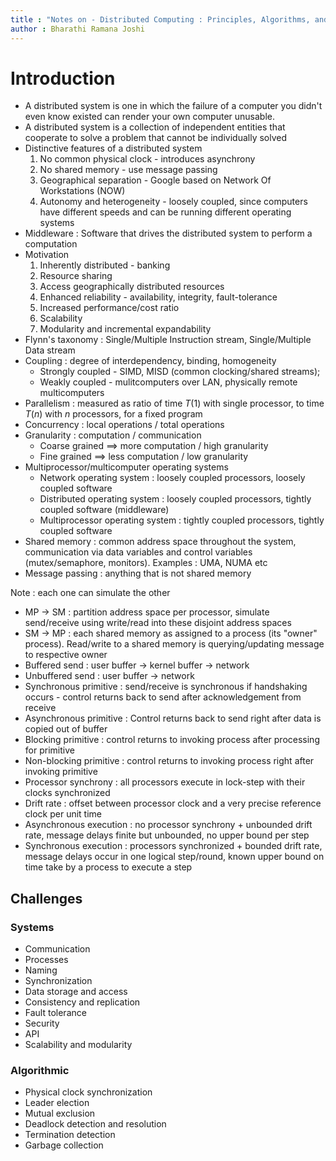 ```yaml
---
title : "Notes on - Distributed Computing : Principles, Algorithms, and Systems"
author : Bharathi Ramana Joshi
---
```


# Introduction

- A distributed system is one in which the failure of a computer you didn't even
    know existed can render your own computer unusable.
- A distributed system is a collection of independent entities that cooperate to
    solve a problem that cannot be individually solved
- Distinctive features of a distributed system
    1. No common physical clock - introduces asynchrony
    2. No shared memory - use message passing
    3. Geographical separation - Google based on Network Of Workstations (NOW)
    4. Autonomy and heterogeneity - loosely coupled, since computers have
       different speeds and can be running different operating systems
- Middleware : Software that drives the distributed system to perform a
    computation
- Motivation
    1. Inherently distributed - banking
    2. Resource sharing
    3. Access geographically distributed resources
    4. Enhanced reliability - availability, integrity, fault-tolerance
    5. Increased performance/cost ratio
    6. Scalability
    7. Modularity and incremental expandability
- Flynn's taxonomy : Single/Multiple Instruction stream, Single/Multiple Data stream
- Coupling : degree of interdependency, binding, homogeneity
    * Strongly coupled - SIMD, MISD (common clocking/shared streams);
    * Weakly coupled - mulitcomputers over LAN, physically remote multicomputers
- Parallelism : measured as ratio of time $T(1)$ with single processor, to time
    $T(n)$ with $n$ processors, for a fixed program
- Concurrency : local operations / total operations
- Granularity : computation / communication
    * Coarse grained $\implies$ more computation / high granularity
    * Fine grained $\implies$ less computation / low granularity
- Multiprocessor/multicomputer operating systems
    * Network operating system : loosely coupled processors, loosely coupled
        software
    * Distributed operating system : loosely coupled processors, tightly coupled
        software (middleware)
    * Multiprocessor operating system : tightly coupled processors, tightly
        coupled software
- Shared memory : common address space throughout the system, communication via
    data variables and control variables (mutex/semaphore, monitors). Examples :
    UMA, NUMA etc
- Message passing : anything that is not shared memory

Note : each one can simulate the other

- MP $\rightarrow$ SM : partition address space per processor, simulate
    send/receive using write/read into these disjoint address spaces
- SM $\rightarrow$ MP : each shared memory as assigned to a process (its "owner"
  process). Read/write to a shared memory is querying/updating message to
  respective owner
- Buffered send : user buffer $\rightarrow$ kernel buffer $\rightarrow$ network
- Unbuffered send : user buffer $\rightarrow$ network
- Synchronous primitive : send/receive is synchronous if handshaking occurs -
    control returns back to send after acknowledgement from receive
- Asynchronous primitive : Control returns back to send right after data is
  copied out of buffer
- Blocking primitive : control returns to invoking process after processing for
    primitive
- Non-blocking primitive : control returns to invoking process right after
    invoking primitive
- Processor synchrony : all processors execute in lock-step with their clocks
    synchronized
- Drift rate : offset between processor clock and a very precise reference clock
    per unit time
- Asynchronous execution : no processor synchrony + unbounded drift rate,
    message delays finite but unbounded, no upper bound per step
- Synchronous execution : processors synchronized + bounded drift rate, message
    delays occur in one logical step/round, known upper bound on time take by a
    process to execute a step

## Challenges

### Systems

- Communication
- Processes
- Naming
- Synchronization
- Data storage and access
- Consistency and replication
- Fault tolerance
- Security
- API
- Scalability and modularity

### Algorithmic

- Physical clock synchronization
- Leader election
- Mutual exclusion
- Deadlock detection and resolution
- Termination detection
- Garbage collection
